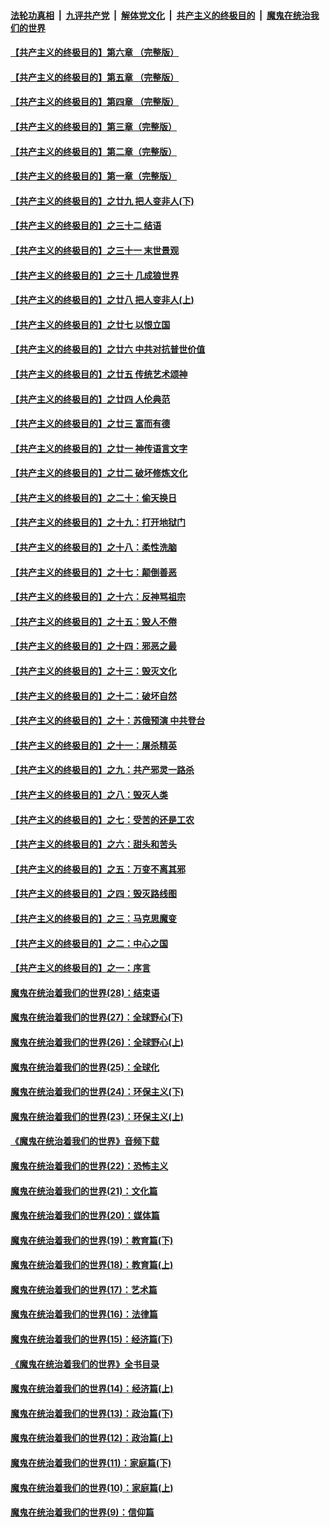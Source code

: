 ####  [法轮功真相](../../../../basic/blob/master/README.md?t=06252202) &nbsp;|&nbsp; [九评共产党](../../../../9ping.md/blob/master/README.md?t=06252202) &nbsp;|&nbsp; [解体党文化](../../../../jtdwh.md/blob/master/README.md?t=06252202)  &nbsp;|&nbsp; [共产主义的终极目的](../../../../gczydzjmd.md/blob/master/README.md?t=06252202) &nbsp;|&nbsp; [魔鬼在统治我们的世界](../../../../mgztzwmdsj.md/blob/master/README.md?t=06252202) 

#### [【共产主义的终极目的】第六章 （完整版）](../pages/nsc422/n11428913.md?t=06252202) 

#### [【共产主义的终极目的】第五章 （完整版）](../pages/nsc422/n11428912.md?t=06252202) 

#### [【共产主义的终极目的】第四章 （完整版）](../pages/nsc422/n11428907.md?t=06252202) 

#### [【共产主义的终极目的】第三章（完整版）](../pages/nsc422/n11428848.md?t=06252202) 

#### [【共产主义的终极目的】第二章（完整版）](../pages/nsc422/n11428831.md?t=06252202) 

#### [【共产主义的终极目的】第一章（完整版）](../pages/nsc422/n11417651.md?t=06252202) 

#### [【共产主义的终极目的】之廿九 把人变非人(下)](../pages/nsc422/n11344140.md?t=06252202) 

#### [【共产主义的终极目的】之三十二 结语](../pages/nsc422/n11360535.md?t=06252202) 

#### [【共产主义的终极目的】之三十一 末世景观](../pages/nsc422/n11351129.md?t=06252202) 

#### [【共产主义的终极目的】之三十 几成狼世界](../pages/nsc422/n11348280.md?t=06252202) 

#### [【共产主义的终极目的】之廿八 把人变非人(上)](../pages/nsc422/n11340492.md?t=06252202) 

#### [【共产主义的终极目的】之廿七 以恨立国](../pages/nsc422/n11336944.md?t=06252202) 

#### [【共产主义的终极目的】之廿六 中共对抗普世价值](../pages/nsc422/n11324785.md?t=06252202) 

#### [【共产主义的终极目的】之廿五 传统艺术颂神](../pages/nsc422/n11296396.md?t=06252202) 

#### [【共产主义的终极目的】之廿四 人伦典范](../pages/nsc422/n11296397.md?t=06252202) 

#### [【共产主义的终极目的】之廿三 富而有德](../pages/nsc422/n11283598.md?t=06252202) 

#### [【共产主义的终极目的】之廿一 神传语言文字](../pages/nsc422/n11263265.md?t=06252202) 

#### [【共产主义的终极目的】之廿二 破坏修炼文化](../pages/nsc422/n11245728.md?t=06252202) 

#### [【共产主义的终极目的】之二十：偷天换日](../pages/nsc422/n11238846.md?t=06252202) 

#### [【共产主义的终极目的】之十九：打开地狱门](../pages/nsc422/n11206376.md?t=06252202) 

#### [【共产主义的终极目的】之十八：柔性洗脑](../pages/nsc422/n11199994.md?t=06252202) 

#### [【共产主义的终极目的】之十七：颠倒善恶](../pages/nsc422/n11179782.md?t=06252202) 

#### [【共产主义的终极目的】之十六：反神骂祖宗](../pages/nsc422/n11166798.md?t=06252202) 

#### [【共产主义的终极目的】之十五：毁人不倦](../pages/nsc422/n11166792.md?t=06252202) 

#### [【共产主义的终极目的】之十四：邪恶之最](../pages/nsc422/n11150249.md?t=06252202) 

#### [【共产主义的终极目的】之十三：毁灭文化](../pages/nsc422/n11135227.md?t=06252202) 

#### [【共产主义的终极目的】之十二：破坏自然](../pages/nsc422/n11135214.md?t=06252202) 

#### [【共产主义的终极目的】之十：苏俄预演 中共登台](../pages/nsc422/n11118424.md?t=06252202) 

#### [【共产主义的终极目的】之十一：屠杀精英](../pages/nsc422/n11118442.md?t=06252202) 

#### [【共产主义的终极目的】之九：共产邪灵一路杀](../pages/nsc422/n11114139.md?t=06252202) 

#### [【共产主义的终极目的】之八：毁灭人类](../pages/nsc422/n11108503.md?t=06252202) 

#### [【共产主义的终极目的】之七：受苦的还是工农](../pages/nsc422/n11101809.md?t=06252202) 

#### [【共产主义的终极目的】之六：甜头和苦头](../pages/nsc422/n11096971.md?t=06252202) 

#### [【共产主义的终极目的】之五：万变不离其邪](../pages/nsc422/n11091285.md?t=06252202) 

#### [【共产主义的终极目的】之四：毁灭路线图](../pages/nsc422/n11086284.md?t=06252202) 

#### [【共产主义的终极目的】之三：马克思魔变](../pages/nsc422/n11061941.md?t=06252202) 

#### [【共产主义的终极目的】之二：中心之国](../pages/nsc422/n11047728.md?t=06252202) 

#### [【共产主义的终极目的】之一：序言](../pages/nsc422/n11086077.md?t=06252202) 

#### [魔鬼在统治着我们的世界(28)：结束语](../pages/nsc422/n10936246.md?t=06252202) 

#### [魔鬼在统治着我们的世界(27)：全球野心(下)](../pages/nsc422/n10928319.md?t=06252202) 

#### [魔鬼在统治着我们的世界(26)：全球野心(上)](../pages/nsc422/n10900318.md?t=06252202) 

#### [魔鬼在统治着我们的世界(25)：全球化](../pages/nsc422/n10788205.md?t=06252202) 

#### [魔鬼在统治着我们的世界(24)：环保主义(下)](../pages/nsc422/n10695307.md?t=06252202) 

#### [魔鬼在统治着我们的世界(23)：环保主义(上)](../pages/nsc422/n10688613.md?t=06252202) 

#### [《魔鬼在统治着我们的世界》音频下载](../pages/nsc422/n10635553.md?t=06252202) 

#### [魔鬼在统治着我们的世界(22)：恐怖主义](../pages/nsc422/n10614727.md?t=06252202) 

#### [魔鬼在统治着我们的世界(21)：文化篇](../pages/nsc422/n10597706.md?t=06252202) 

#### [魔鬼在统治着我们的世界(20)：媒体篇](../pages/nsc422/n10586579.md?t=06252202) 

#### [魔鬼在统治着我们的世界(19)：教育篇(下)](../pages/nsc422/n10564808.md?t=06252202) 

#### [魔鬼在统治着我们的世界(18)：教育篇(上)](../pages/nsc422/n10526970.md?t=06252202) 

#### [魔鬼在统治着我们的世界(17)：艺术篇](../pages/nsc422/n10499093.md?t=06252202) 

#### [魔鬼在统治着我们的世界(16)：法律篇](../pages/nsc422/n10485969.md?t=06252202) 

#### [魔鬼在统治着我们的世界(15)：经济篇(下)](../pages/nsc422/n10469975.md?t=06252202) 

#### [《魔鬼在统治着我们的世界》全书目录](../pages/nsc422/n10464261.md?t=06252202) 

#### [魔鬼在统治着我们的世界(14)：经济篇(上)](../pages/nsc422/n10457370.md?t=06252202) 

#### [魔鬼在统治着我们的世界(13)：政治篇(下)](../pages/nsc422/n10448270.md?t=06252202) 

#### [魔鬼在统治着我们的世界(12)：政治篇(上)](../pages/nsc422/n10444576.md?t=06252202) 

#### [魔鬼在统治着我们的世界(11)：家庭篇(下)](../pages/nsc422/n10440961.md?t=06252202) 

#### [魔鬼在统治着我们的世界(10)：家庭篇(上)](../pages/nsc422/n10435448.md?t=06252202) 

#### [魔鬼在统治着我们的世界(9)：信仰篇](../pages/nsc422/n10432159.md?t=06252202) 

